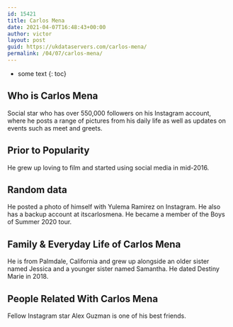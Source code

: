 ```yaml
---
id: 15421
title: Carlos Mena
date: 2021-04-07T16:48:43+00:00
author: victor
layout: post
guid: https://ukdataservers.com/carlos-mena/
permalink: /04/07/carlos-mena/
---
```


* some text
{: toc}


## Who is Carlos Mena



Social star who has over 550,000 followers on his Instagram account, where he posts a range of pictures from his daily life as well as updates on events such as meet and greets. 

                
                
                
## Prior to Popularity



He grew up loving to film and started using social media in mid-2016. 

                
                
                
## Random data



He posted a photo of himself with Yulema Ramirez on Instagram. He also has a backup account at itscarlosmena. He became a member of the Boys of Summer 2020 tour. 

                
                
                
## Family & Everyday Life of Carlos Mena



He is from Palmdale, California and grew up alongside an older sister named Jessica and a younger sister named Samantha. He dated Destiny Marie in 2018.

                
                
                
## People Related With Carlos Mena



Fellow Instagram star Alex Guzman is one of his best friends. 

                
              
            
          
          
          